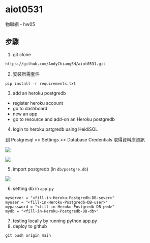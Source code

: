 # aiot0531

物聯網 - hw05

## 步驟

1. git clone

```
https://github.com/AndyChiangSH/aiot0531.git
```

2. 安裝所需套件

```
pip install -r requirements.txt
```

3. add an heroku postgredb

* register heroku account
* go to dashboard
* new an app
* go to resource and add-on an Heroku postgredb

4. login to heroku pstgredb using HeidiSQL

到 Postgresql >> Settings >> Database Credentials 取得資料庫資訊

![](https://i.imgur.com/1mAEzBF.jpg)

![](https://i.imgur.com/zlLuIs5.jpg)

5. import postgredb (in `db/postgre.db`)

![](https://i.imgur.com/u2fJ0qI.png)

6. setting db in `app.py`

```
myserver = "<fill-in-Heroku-Postgredb-DB-sever>"
myuser = "<fill-in-Heroku-Postgredb-DB-user>"
mypassword = "<fill-in-Heroku-Postgredb-DB-pwd>"
mydb = "<fill-in-Heroku-Postgredb-DB-db>"
```

7. testing locally by running python app.py
8. deploy to github

```
git push origin main
```
